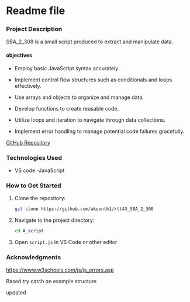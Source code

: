 # Readme file

### Project Description

SBA_2_308 is a small script produced to extract and manipulate data.

#### objectives
- Employ basic JavaScript syntax accurately.

- Implement control flow structures such as conditionals and loops effectively.

- Use arrays and objects to organize and manage data.

- Develop functions to create reusable code.

- Utilize loops and iteration to navigate through data collections.

- Implement error handling to manage potential code failures gracefully.


[GitHub Repository](https://github.com/akoonth1/rtt43_SBA_2_308 "GitHub SBA2")

### Technologies Used
- VS code
-JavaScript

### How to Get Started
1. Clone the repository:
    ```bash
    git clone https://github.com/akoonth1/rtt43_SBA_2_308
    ```
2. Navigate to the project directory:
    ```bash
    cd A_script
    ```
3. Open `script.js` in VS Code or other editor

### Acknowledgments
https://www.w3schools.com/js/js_errors.asp

Based try catch on example structure

updated